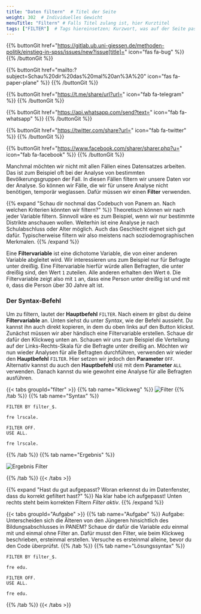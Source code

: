 ```yaml
---
title: "Daten filtern"  # Titel der Seite
weight: 302  # Individuelles Gewicht 
menuTitle: "Filtern" # Falls Titel zulang ist, hier Kurztitel
tags: ["FILTER"]  # Tags hiereinsetzen; Kurzwort, was auf der Seite passsiert
---
```


{{% buttonGit href="https://gitlab.ub.uni-giessen.de/methoden-politik/einstieg-in-spss/issues/new?issue[title]=" icon="fas fa-bug" %}} {{% /buttonGit %}} 

{{% buttonGit href="mailto:?subject=Schau%20dir%20das%20mal%20an%3A%20" icon="fas fa-paper-plane" %}} {{% /buttonGit %}}

{{% buttonGit href="https://t.me/share/url?url=" icon="fab fa-telegram" %}} {{% /buttonGit %}}

{{% buttonGit href="https://api.whatsapp.com/send?text=" icon="fab fa-whatsapp" %}} {{% /buttonGit %}}

{{% buttonGit href="https://twitter.com/share?url=" icon="fab fa-twitter" %}} {{% /buttonGit %}}

{{% buttonGit href="https://www.facebook.com/sharer/sharer.php?u=" icon="fab fa-facebook" %}} {{% /buttonGit %}}

Manchmal möchten wir nicht mit allen Fällen eines Datensatzes arbeiten. Das ist zum Beispiel oft bei der Analyse von bestimmten Bevölkerungsgruppen der Fall. In diesen Fällen filtern wir unsere Daten vor der Analyse. So können wir Fälle, die wir für unsere Analyse nicht benötigen, temporär weglassen. Dafür müssen wir einen **Filter** verwenden.

{{% expand \"Schau dir nochmal das Codebuch von Panem an. Nach welchen Kriterien könnten wir filtern?" %}}
Theoretisch können wir nach jeder Variable filtern. Sinnvoll wäre es zum Beispiel, wenn wir nur bestimmte Distrikte anschauen wollen. Weiterhin ist eine Analyse je nach Schulabschluss oder Alter möglich. Auch das Geschlecht eignet sich gut dafür. Typischerweise filtern wir also meistens nach soziodemographischen Merkmalen.
{{% /expand %}}

Eine **Filtervariable** ist eine dichotome Variable, die von einer anderen Variable abgleitet wird. Wir interessieren uns zum Beispiel nur für Befragte unter dreißig. Eine Filtervariable hierfür würde allen Befragten, die unter dreißig sind, den Wert `1` zuteilen. Alle anderen erhalten den Wert `0`. Die Filtervariable zeigt also mit `1` an, dass eine Person unter dreißig ist und mit `0`, dass die Person über 30 Jahre alt ist.  

### Der Syntax-Befehl


Um zu filtern, lautet der **Hauptbefehl** `FILTER`. Nach einem `BY` gibst du deine **Filtervariable** an. Unten siehst du unter *Syntax*, wie der Befehl aussieht. Du kannst ihn auch direkt kopieren, in dem du oben links auf den Button klickst. Zunächst müssen wir aber händisch eine Filtervariable erstellen. Schaue dir dafür den Klickweg unten an. Schauen wir uns zum Beispiel die Verteilung auf der Links-Rechts-Skala für die Befragte unter dreißig an. Möchten wir nun wieder Analysen für alle Befragten durchführen, verwenden wir wieder den **Hauptbefehl** `FILTER`. Hier setzen wir jedoch den **Parameter** `OFF`. Alternativ kannst du auch den **Hauptbefehl** `USE` mit dem **Parameter** `ALL` verwenden. Danach kannst du wie gewohnt eine Analyse für alle Befragten ausführen.

{{< tabs groupId="filter" >}}
{{% tab name="Klickweg" %}}
![Filter](../gif/filter.gif)
{{% /tab %}}
{{% tab name="Syntax" %}}
```{SPSS}
FILTER BY filter_$.

fre lrscale.

FILTER OFF.
USE ALL.

fre lrscale.
```
{{% /tab %}}
{{% tab name="Ergebnis" %}}

![Ergebnis Filter](../img/ergebnisfilter.png)

{{% /tab %}}
{{< /tabs >}}

{{% expand \"Hast du gut aufgepasst? Woran erkennst du im Datenfenster, dass du korrekt gefiltert hast?\" %}}
Na klar habe ich aufgepasst! Unten rechts steht beim korrekten Filtern *Filter aktiv*.
{{% /expand %}}

{{< tabs groupId="Aufgabe" >}}
{{% tab name="Aufgabe" %}}
Aufgabe: Unterscheiden sich die Älteren von den Jüngeren hinsichtlich des Bildungsabschlusses in PANEM?
Schaue dir dafür die Variable *edu* einmal mit und einmal ohne Filter an. Dafür musst den Filter, wie beim Klickweg beschrieben, ersteinmal erstellen. Versuche es ersteinmal alleine, bevor du den Code überprüfst.
{{% /tab %}}
{{% tab name="Lösungssyntax" %}}
```{SPSS}
FILTER BY filter_$.

fre edu.

FILTER OFF.
USE ALL.

fre edu.
```
{{% /tab %}}
{{< /tabs >}}





